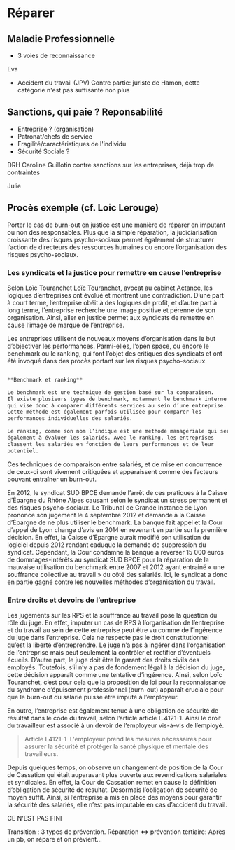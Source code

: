 # Réparer


## Maladie Professionnelle
- 3 voies de reconnaissance 

Eva

- Accident du travail (JPV)
Contre partie: juriste de Hamon, cette catégorie n'est pas suffisante non plus

## Sanctions, qui paie ? Reponsabilité 
- Entreprise ? (organisation) 
- Patronat/chefs de service 
- Fragilité/caractéristiques de l'individu
- Sécurité Sociale ? 

DRH Caroline Guillotin contre sanctions sur les entreprises, déjà trop de contraintes 

Julie


## Procès exemple (cf. Loic Lerouge) 

Porter le cas de burn-out en justice est une manière de réparer en imputant ou non des responsables. Plus que la simple réparation, la judiciarisation croissante des risques psycho-sociaux permet également de structurer l’action de directeurs des ressources humaines ou encore l’organisation des risques psycho-sociaux.

### Les syndicats et la justice pour remettre en cause l’entreprise

Selon Loïc Touranchet <a href="https://controverses.github.io/burn-out/acteurs#loc-touranchet" target="_blank">Loïc Touranchet</a>, avocat au cabinet Actance, les logiques d’entreprises ont évolué et montrent une contradiction. D’une part à court terme, l’entreprise obéit à des logiques de profit, et d’autre part à long terme, l’entreprise recherche une image positive et pérenne de son organisation. Ainsi, aller en justice permet aux syndicats de remettre en cause l’image de marque de l’entreprise. 

Les entreprises utilisent de nouveaux moyens d’organisation dans le but d’objectiver les performances. Parmi-elles, l’open space, ou encore le benchmark ou le ranking, qui font l’objet des critiques des syndicats et ont été invoqué dans des procès portant sur les risques psycho-sociaux.

```markdown

**Benchmark et ranking**

Le benchmark est une technique de gestion basé sur la comparaison. 
Il existe plusieurs types de benchmark, notamment le benchmark interne 
qui vise donc à comparer différents services au sein d’une entreprise. 
Cette méthode est également parfois utilisée pour comparer les 
performances individuelles des salariés.

Le ranking, comme son nom l’indique est une méthode managériale qui sert 
également à évaluer les salariés. Avec le ranking, les entreprises 
classent les salariés en fonction de leurs performances et de leur 
potentiel.

```


Ces techniques de comparaison entre salariés, et de mise en concurrence de ceux-ci sont vivement critiquées et apparaissent comme des facteurs pouvant entraîner un burn-out.

En 2012, le syndicat SUD BPCE demande l’arrêt de ces pratiques à la Caisse d’Épargne du Rhône Alpes causant selon le syndicat un stress permanent et des risques psycho-sociaux. Le Tribunal de Grande Instance de Lyon prononce son jugement le 4 septembre 2012 et demande à la Caisse d’Épargne de ne plus utiliser le benchmark. La banque fait appel et la Cour d’appel de Lyon change d’avis en 2014 en revenant en partie sur la première décision. En effet, la Caisse d’Épargne aurait modifié son utilisation du logiciel depuis 2012 rendant caduque la demande de suppression du syndicat. Cependant, la Cour condamne la banque à reverser 15 000 euros de dommages-intérêts au syndicat SUD BPCE pour la réparation de la mauvaise utilisation du benchmark entre 2007 et 2012 ayant entrainé « une souffrance collective au travail » du côté des salariés. Ici, le syndicat a donc en partie gagné contre les nouvelles méthodes d’organisation du travail.


### Entre droits et devoirs de l’entreprise

Les jugements sur les RPS et la souffrance au travail pose la question du rôle du juge.
En effet, imputer un cas de RPS à l’organisation de l’entreprise et du travail au sein de cette entreprise peut être vu comme de l’ingérence du juge dans l’entreprise. Cela ne respecte pas le droit constitutionnel qu’est la liberté d’entreprendre. Le juge n’a pas à ingérer dans l’organisation de l’entreprise mais peut seulement la contrôler et rectifier d’éventuels écueils. D’autre part, le juge doit être le garant des droits civils des employés. Toutefois, s’il n’y a pas de fondement légal à la décision du juge, cette décision apparaît comme une tentative d’ingérence. Ainsi, selon Loïc Touranchet, c’est pour cela que la proposition de loi pour la reconnaissance du syndrome d’épuisement professionnel (burn-out) apparaît cruciale pour que le burn-out du salarié puisse être imputé à l’employeur.


En outre, l’entreprise est également tenue à une obligation de sécurité de résultat dans le code du travail, selon l’article article L.4121-1. Ainsi le droit du travailleur est associé à un devoir de l’employeur vis-à-vis de l’employé.

> Article L4121-1  
> L'employeur prend les mesures nécessaires pour assurer la sécurité et protéger la santé physique et mentale des travailleurs.


Depuis quelques temps, on observe un changement de position de la Cour de Cassation qui était auparavant plus ouverte aux revendications salariales et syndicales. En effet, la Cour de Cassation remet en cause la définition d’obligation de sécurité de résultat. Désormais l’obligation de sécurité de moyen suffit. Ainsi, si l’entreprise a mis en place des moyens pour garantir la sécurité des salariés, elle n’est pas imputable en cas d’accident du travail.


CE N'EST PAS FINI

Transition : 3 types de prévention. Réparation <=> prévention tertiaire: Après un pb, on répare et on prévient... 
